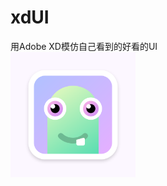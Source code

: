 # xdUI
用Adobe XD模仿自己看到的好看的UI  
<img src="https://github.com/yipanyangguang/xdUI/raw/master/001-可爱怪兽头像/001@3x.png" width="200px" />

